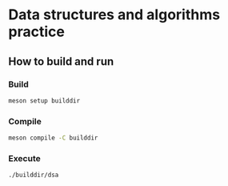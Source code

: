 # Data structures and algorithms practice

## How to build and run

### Build

```bash
meson setup builddir
```

### Compile

```bash
meson compile -C builddir
```

### Execute

```bash
./builddir/dsa
```
